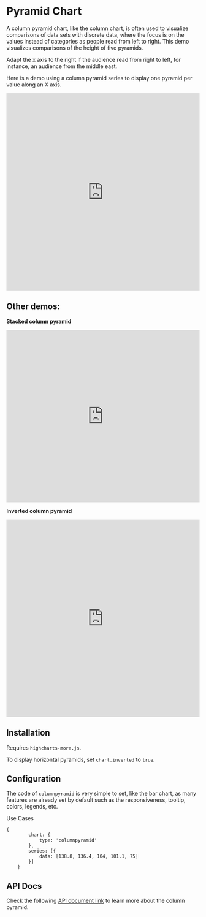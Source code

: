 Pyramid Chart
===

A column pyramid chart, like the column chart, is often used to visualize comparisons of data sets with discrete data, where the focus is on the values instead of categories as people read from left to right. This demo visualizes comparisons of the height of five pyramids.

Adapt the x axis to the right if the audience read from right to left, for instance, an audience from the middle east.

Here is a demo using a column pyramid series to display one pyramid per value along an X axis.

<iframe style="width: 100%; height: 515px; border: none;" src=https://www.highcharts.com/samples/embed/highcharts/demo/column-pyramid allow="fullscreen"></iframe>

Other demos:
------------

**Stacked column pyramid**

<iframe style="width: 100%; height: 450px; border: none;" src=https://www.highcharts.com/samples/embed/highcharts/plotoptions/columnpyramid-stacked allow="fullscreen"></iframe>

**Inverted column pyramid**

<iframe style="width: 100%; height: 515px; border: none;" src=https://www.highcharts.com/samples/embed/highcharts/plotoptions/columnpyramid-inverted allow="fullscreen"></iframe>

Installation
------------

Requires `highcharts-more.js`.

To display horizontal pyramids, set `chart.inverted` to `true`.

Configuration
-------------

The code of `columnpyramid` is very simple to set, like the bar chart, as many features are already set by default such as the responsiveness, tooltip, colors, legends, etc.

Use Cases

    
    {
            chart: {
                type: 'columnpyramid'
            },
            series: [{
                data: [138.8, 136.4, 104, 101.1, 75]
            }]
        }

API Docs
--------

Check the following [API document link](https://api.highcharts.com/highcharts/plotOptions.columnpyramid) to learn more about the column pyramid.
